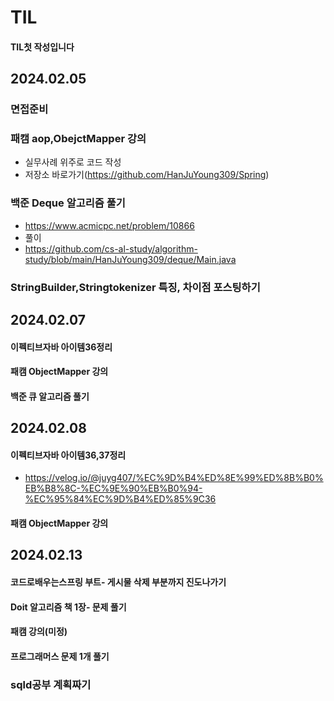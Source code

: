 # TIL

#### TIL첫 작성입니다

## 2024.02.05
### 면접준비
### 패캠 aop,ObejctMapper 강의
- 실무사례 위주로 코드 작성
- 저장소 바로가기(https://github.com/HanJuYoung309/Spring)
###  백준 Deque 알고리즘 풀기
- https://www.acmicpc.net/problem/10866
- 풀이
- https://github.com/cs-al-study/algorithm-study/blob/main/HanJuYoung309/deque/Main.java
###  StringBuilder,Stringtokenizer 특징, 차이점 포스팅하기

## 2024.02.07
#### 이펙티브자바 아이템36정리
#### 패캠 ObjectMapper 강의
#### 백준 큐 알고리즘 풀기


## 2024.02.08
#### 이펙티브자바 아이템36,37정리
- https://velog.io/@juyg407/%EC%9D%B4%ED%8E%99%ED%8B%B0%EB%B8%8C-%EC%9E%90%EB%B0%94-%EC%95%84%EC%9D%B4%ED%85%9C36
#### 패캠 ObjectMapper 강의

## 2024.02.13
#### 코드로배우는스프링 부트- 게시물 삭제 부분까지 진도나가기
#### Doit 알고리즘 책 1장- 문제 풀기
#### 패캠 강의(미정)
#### 프로그래머스 문제 1개 풀기
### sqld공부 계획짜기

